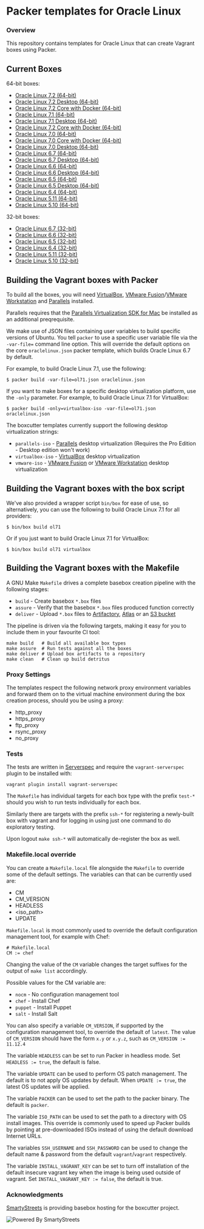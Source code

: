 # Packer templates for Oracle Linux

### Overview

This repository contains templates for Oracle Linux that can create
Vagrant boxes using Packer.

## Current Boxes

64-bit boxes:

* [Oracle Linux 7.2 (64-bit)](https://atlas.hashicorp.com/boxcutter/boxes/ol72)
* [Oracle Linux 7.2 Desktop (64-bit)](https://atlas.hashicorp.com/boxcutter/boxes/ol72-desktop)
* [Oracle Linux 7.2 Core with Docker (64-bit)](https://atlas.hashicorp.com/boxcutter/boxes/ol72-docker)
* [Oracle Linux 7.1 (64-bit)](https://atlas.hashicorp.com/boxcutter/boxes/ol71)
* [Oracle Linux 7.1 Desktop (64-bit)](https://atlas.hashicorp.com/boxcutter/boxes/ol71-desktop)
* [Oracle Linux 7.2 Core with Docker (64-bit)](https://atlas.hashicorp.com/boxcutter/boxes/ol71-docker)
* [Oracle Linux 7.0 (64-bit)](https://atlas.hashicorp.com/boxcutter/boxes/ol70)
* [Oracle Linux 7.0 Core with Docker (64-bit)](https://atlas.hashicorp.com/boxcutter/boxes/ol70-docker)
* [Oracle Linux 7.0 Desktop (64-bit)](https://atlas.hashicorp.com/boxcutter/boxes/ol70-desktop)
* [Oracle Linux 6.7 (64-bit)](https://atlas.hashicorp.com/boxcutter/boxes/ol67)
* [Oracle Linux 6.7 Desktop (64-bit)](https://atlas.hashicorp.com/boxcutter/boxes/ol67-desktop)
* [Oracle Linux 6.6 (64-bit)](https://atlas.hashicorp.com/boxcutter/boxes/ol66)
* [Oracle Linux 6.6 Desktop (64-bit)](https://atlas.hashicorp.com/boxcutter/boxes/ol66-desktop)
* [Oracle Linux 6.5 (64-bit)](https://atlas.hashicorp.com/boxcutter/boxes/ol65)
* [Oracle Linux 6.5 Desktop (64-bit)](https://atlas.hashicorp.com/boxcutter/boxes/ol65-desktop)
* [Oracle Linux 6.4 (64-bit)](https://atlas.hashicorp.com/boxcutter/boxes/ol64)
* [Oracle Linux 5.11 (64-bit)](https://atlas.hashicorp.com/boxcutter/boxes/ol511)
* [Oracle Linux 5.10 (64-bit)](https://atlas.hashicorp.com/boxcutter/boxes/ol510)

32-bit boxes:

* [Oracle Linux 6.7 (32-bit)](https://atlas.hashicorp.com/boxcutter/boxes/ol67-i386)
* [Oracle Linux 6.6 (32-bit)](https://atlas.hashicorp.com/boxcutter/boxes/ol66-i386)
* [Oracle Linux 6.5 (32-bit)](https://atlas.hashicorp.com/boxcutter/boxes/ol65-i386)
* [Oracle Linux 6.4 (32-bit)](https://atlas.hashicorp.com/boxcutter/boxes/ol64-i386)
* [Oracle Linux 5.11 (32-bit)](https://atlas.hashicorp.com/boxcutter/boxes/ol511-i386)
* [Oracle Linux 5.10 (32-bit)](https://atlas.hashicorp.com/boxcutter/boxes/ol510-i386)

## Building the Vagrant boxes with Packer

To build all the boxes, you will need [VirtualBox](https://www.virtualbox.org/wiki/Downloads),
[VMware Fusion](https://www.vmware.com/products/fusion)/[VMware Workstation](https://www.vmware.com/products/workstation) and
[Parallels](http://www.parallels.com/products/desktop/whats-new/) installed.

Parallels requires that the
[Parallels Virtualization SDK for Mac](http://www.parallels.com/downloads/desktop)
be installed as an additional preqrequisite.

We make use of JSON files containing user variables to build specific versions of Ubuntu.
You tell `packer` to use a specific user variable file via the `-var-file=` command line
option.  This will override the default options on the core `oraclelinux.json` packer template,
which builds Oracle Linux 6.7 by default.

For example, to build Oracle Linux 7.1, use the following:

    $ packer build -var-file=ol71.json oraclelinux.json

If you want to make boxes for a specific desktop virtualization platform, use the `-only`
parameter.  For example, to build Oracle Linux 7.1 for VirtualBox:

    $ packer build -only=virtualbox-iso -var-file=ol71.json oraclelinux.json

The boxcutter templates currently support the following desktop virtualization strings:

* `parallels-iso` - [Parallels](http://www.parallels.com/products/desktop/whats-new/) desktop virtualization (Requires the Pro Edition - Desktop edition won't work)
* `virtualbox-iso` - [VirtualBox](https://www.virtualbox.org/wiki/Downloads) desktop virtualization
* `vmware-iso` - [VMware Fusion](https://www.vmware.com/products/fusion) or [VMware Workstation](https://www.vmware.com/products/workstation) desktop virtualization

## Building the Vagrant boxes with the box script

We've also provided a wrapper script `bin/box` for ease of use, so alternatively, you can use
the following to build Oracle Linux 7.1 for all providers:

    $ bin/box build ol71

Or if you just want to build Oracle Linux 7.1 for VirtualBox:

    $ bin/box build ol71 virtualbox

## Building the Vagrant boxes with the Makefile

A GNU Make `Makefile` drives a complete basebox creation pipeline with the following stages:

* `build` - Create basebox `*.box` files
* `assure` - Verify that the basebox `*.box` files produced function correctly
* `deliver` - Upload `*.box` files to [Artifactory](https://www.jfrog.com/confluence/display/RTF/Vagrant+Repositories), [Atlas](https://atlas.hashicorp.com/) or an [S3 bucket](https://aws.amazon.com/s3/)

The pipeline is driven via the following targets, making it easy for you to include them
in your favourite CI tool:

    make build   # Build all available box types
    make assure  # Run tests against all the boxes
    make deliver # Upload box artifacts to a repository
    make clean   # Clean up build detritus

### Proxy Settings

The templates respect the following network proxy environment variables
and forward them on to the virtual machine environment during the box creation
process, should you be using a proxy:

* http_proxy
* https_proxy
* ftp_proxy
* rsync_proxy
* no_proxy

### Tests

The tests are written in [Serverspec](http://serverspec.org) and require the
`vagrant-serverspec` plugin to be installed with:

    vagrant plugin install vagrant-serverspec

The `Makefile` has individual targets for each box type with the prefix
`test-*` should you wish to run tests individually for each box.

Similarly there are targets with the prefix `ssh-*` for registering a
newly-built box with vagrant and for logging in using just one command to
do exploratory testing.

Upon logout `make ssh-*` will automatically de-register the box as well.

### Makefile.local override

You can create a `Makefile.local` file alongside the `Makefile` to override
some of the default settings.  The variables can that can be currently
used are:

* CM
* CM_VERSION
* HEADLESS
* \<iso_path\>
* UPDATE

`Makefile.local` is most commonly used to override the default configuration
management tool, for example with Chef:

    # Makefile.local
    CM := chef

Changing the value of the `CM` variable changes the target suffixes for
the output of `make list` accordingly.

Possible values for the CM variable are:

* `nocm` - No configuration management tool
* `chef` - Install Chef
* `puppet` - Install Puppet
* `salt`  - Install Salt

You can also specify a variable `CM_VERSION`, if supported by the
configuration management tool, to override the default of `latest`.
The value of `CM_VERSION` should have the form `x.y` or `x.y.z`,
such as `CM_VERSION := 11.12.4`

The variable `HEADLESS` can be set to run Packer in headless mode.
Set `HEADLESS := true`, the default is false.

The variable `UPDATE` can be used to perform OS patch management.  The
default is to not apply OS updates by default.  When `UPDATE := true`,
the latest OS updates will be applied.

The variable `PACKER` can be used to set the path to the packer binary.
The default is `packer`.

The variable `ISO_PATH` can be used to set the path to a directory with
OS install images.  This override is commonly used to speed up Packer
builds by pointing at pre-downloaded ISOs instead of using the default
download Internet URLs.

The variables `SSH_USERNAME` and `SSH_PASSWORD` can be used to change
the default name & password from the default `vagrant`/`vagrant`
respectively.

The variable `INSTALL_VAGRANT_KEY` can be set to turn off installation
of the default insecure vagrant key when the image is being used
outside of vagrant.  Set `INSTALL_VAGRANT_KEY := false`, the default
is true.

### Acknowledgments

[SmartyStreets](http://www.smartystreets.com) is providing basebox hosting for the boxcutter project.

![Powered By SmartyStreets](https://smartystreets.com/resources/images/smartystreets-flat.png)
